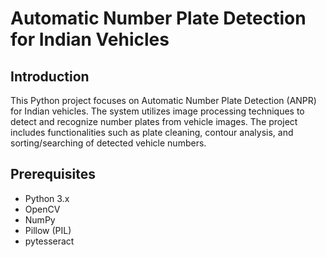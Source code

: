# Automatic Number Plate Detection for Indian Vehicles

## Introduction
This Python project focuses on Automatic Number Plate Detection (ANPR) for Indian 
vehicles. The system utilizes image processing techniques to detect and recognize 
number plates from vehicle images. The project includes functionalities such as plate 
cleaning, contour analysis, and sorting/searching of detected vehicle numbers.

## Prerequisites
- Python 3.x
- OpenCV
- NumPy
- Pillow (PIL)
- pytesseract
